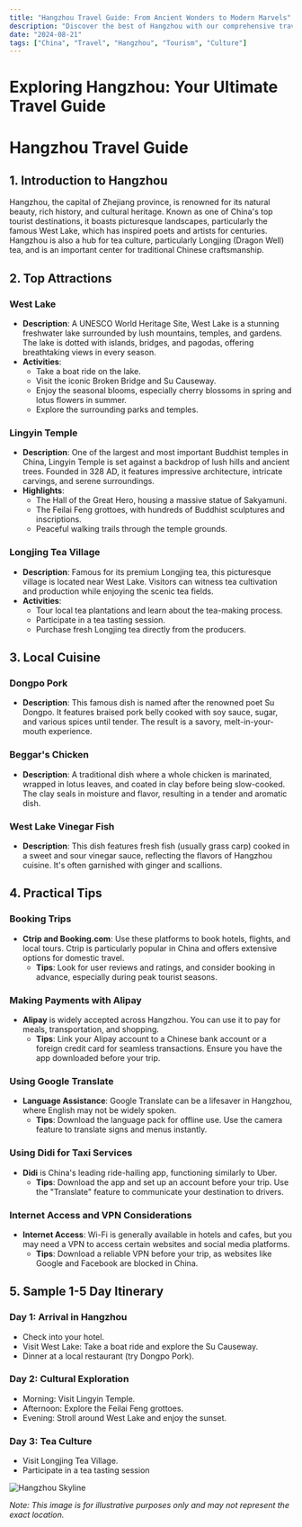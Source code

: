 ```yaml
---
title: "Hangzhou Travel Guide: From Ancient Wonders to Modern Marvels"
description: "Discover the best of Hangzhou with our comprehensive travel guide. Explore top attractions, savor local cuisine, and get insider tips for an unforgettable Chinese adventure."
date: "2024-08-21"
tags: ["China", "Travel", "Hangzhou", "Tourism", "Culture"]
---
```


# Exploring Hangzhou: Your Ultimate Travel Guide

# Hangzhou Travel Guide

## 1. Introduction to Hangzhou
Hangzhou, the capital of Zhejiang province, is renowned for its natural beauty, rich history, and cultural heritage. Known as one of China's top tourist destinations, it boasts picturesque landscapes, particularly the famous West Lake, which has inspired poets and artists for centuries. Hangzhou is also a hub for tea culture, particularly Longjing (Dragon Well) tea, and is an important center for traditional Chinese craftsmanship.

## 2. Top Attractions

### West Lake
- **Description**: A UNESCO World Heritage Site, West Lake is a stunning freshwater lake surrounded by lush mountains, temples, and gardens. The lake is dotted with islands, bridges, and pagodas, offering breathtaking views in every season.
- **Activities**:
  - Take a boat ride on the lake.
  - Visit the iconic Broken Bridge and Su Causeway.
  - Enjoy the seasonal blooms, especially cherry blossoms in spring and lotus flowers in summer.
  - Explore the surrounding parks and temples.

### Lingyin Temple
- **Description**: One of the largest and most important Buddhist temples in China, Lingyin Temple is set against a backdrop of lush hills and ancient trees. Founded in 328 AD, it features impressive architecture, intricate carvings, and serene surroundings.
- **Highlights**:
  - The Hall of the Great Hero, housing a massive statue of Sakyamuni.
  - The Feilai Feng grottoes, with hundreds of Buddhist sculptures and inscriptions.
  - Peaceful walking trails through the temple grounds.

### Longjing Tea Village
- **Description**: Famous for its premium Longjing tea, this picturesque village is located near West Lake. Visitors can witness tea cultivation and production while enjoying the scenic tea fields.
- **Activities**:
  - Tour local tea plantations and learn about the tea-making process.
  - Participate in a tea tasting session.
  - Purchase fresh Longjing tea directly from the producers.

## 3. Local Cuisine

### Dongpo Pork
- **Description**: This famous dish is named after the renowned poet Su Dongpo. It features braised pork belly cooked with soy sauce, sugar, and various spices until tender. The result is a savory, melt-in-your-mouth experience.

### Beggar's Chicken
- **Description**: A traditional dish where a whole chicken is marinated, wrapped in lotus leaves, and coated in clay before being slow-cooked. The clay seals in moisture and flavor, resulting in a tender and aromatic dish.

### West Lake Vinegar Fish
- **Description**: This dish features fresh fish (usually grass carp) cooked in a sweet and sour vinegar sauce, reflecting the flavors of Hangzhou cuisine. It's often garnished with ginger and scallions.

## 4. Practical Tips

### Booking Trips
- **Ctrip and Booking.com**: Use these platforms to book hotels, flights, and local tours. Ctrip is particularly popular in China and offers extensive options for domestic travel.
  - **Tips**: Look for user reviews and ratings, and consider booking in advance, especially during peak tourist seasons.

### Making Payments with Alipay
- **Alipay** is widely accepted across Hangzhou. You can use it to pay for meals, transportation, and shopping.
  - **Tips**: Link your Alipay account to a Chinese bank account or a foreign credit card for seamless transactions. Ensure you have the app downloaded before your trip.

### Using Google Translate
- **Language Assistance**: Google Translate can be a lifesaver in Hangzhou, where English may not be widely spoken.
  - **Tips**: Download the language pack for offline use. Use the camera feature to translate signs and menus instantly.

### Using Didi for Taxi Services
- **Didi** is China's leading ride-hailing app, functioning similarly to Uber.
  - **Tips**: Download the app and set up an account before your trip. Use the "Translate" feature to communicate your destination to drivers.

### Internet Access and VPN Considerations
- **Internet Access**: Wi-Fi is generally available in hotels and cafes, but you may need a VPN to access certain websites and social media platforms.
  - **Tips**: Download a reliable VPN before your trip, as websites like Google and Facebook are blocked in China.

## 5. Sample 1-5 Day Itinerary

### Day 1: Arrival in Hangzhou
- Check into your hotel.
- Visit West Lake: Take a boat ride and explore the Su Causeway.
- Dinner at a local restaurant (try Dongpo Pork).

### Day 2: Cultural Exploration
- Morning: Visit Lingyin Temple.
- Afternoon: Explore the Feilai Feng grottoes.
- Evening: Stroll around West Lake and enjoy the sunset.

### Day 3: Tea Culture
- Visit Longjing Tea Village.
- Participate in a tea tasting session

<img src="https://source.unsplash.com/1600x900/?Hangzhou,cityscape" alt="Hangzhou Skyline" loading="lazy">

*Note: This image is for illustrative purposes only and may not represent the exact location.*

